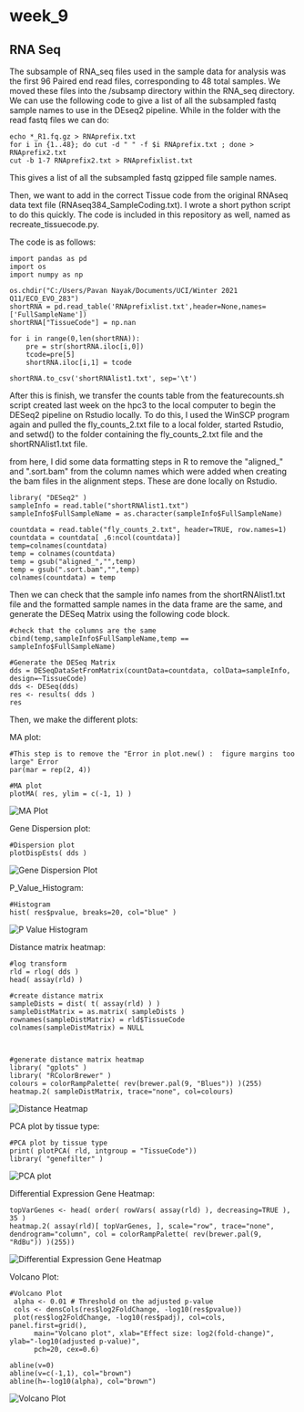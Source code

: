 # week_9

## RNA Seq

The subsample of RNA_seq files used in the sample data for analysis was the first 96 Paired end read files, corresponding to 48 total samples. We moved these files into the /subsamp directory within the RNA_seq directory. We can use the following code to give a list of all the subsampled fastq sample names to use in the DEseq2 pipeline.
While in the folder with the read fastq files we can do:

```
echo *_R1.fq.gz > RNAprefix.txt
for i in {1..48}; do cut -d " " -f $i RNAprefix.txt ; done > RNAprefix2.txt
cut -b 1-7 RNAprefix2.txt > RNAprefixlist.txt
```

This gives a list of all the subsampled fastq gzipped file sample names.

Then, we want to add in the correct Tissue code from the original RNAseq data text file (RNAseq384_SampleCoding.txt). I wrote a short python script to do this quickly. The code is included in this repository as well, named as recreate_tissuecode.py.

The code is as follows:

```
import pandas as pd
import os
import numpy as np

os.chdir("C:/Users/Pavan Nayak/Documents/UCI/Winter 2021 Q11/ECO_EVO_283")
shortRNA = pd.read_table('RNAprefixlist.txt',header=None,names=['FullSampleName'])
shortRNA["TissueCode"] = np.nan

for i in range(0,len(shortRNA)):
    pre = str(shortRNA.iloc[i,0])
    tcode=pre[5]
    shortRNA.iloc[i,1] = tcode

shortRNA.to_csv('shortRNAlist1.txt', sep='\t')

```
After this is finish, we transfer the counts table from the featurecounts.sh script created last week on the hpc3 to the local computer to begin the DESeq2 pipeline on Rstudio locally. To do this, I used the WinSCP program again and pulled the fly_counts_2.txt file to a local folder, started Rstudio, and setwd() to the folder containing the fly_counts_2.txt file and the shortRNAlist1.txt file.


from here, I did some data formatting steps in R to remove the "aligned_" and ".sort.bam" from the column names which were added when creating the bam files in the alignment steps. These are done locally on Rstudio.


```
library( "DESeq2" )
sampleInfo = read.table("shortRNAlist1.txt")
sampleInfo$FullSampleName = as.character(sampleInfo$FullSampleName)

countdata = read.table("fly_counts_2.txt", header=TRUE, row.names=1)
countdata = countdata[ ,6:ncol(countdata)]
temp=colnames(countdata)
temp = colnames(countdata)
temp = gsub("aligned_","",temp)
temp = gsub(".sort.bam","",temp)
colnames(countdata) = temp

```

Then we can check that the sample info names from the shortRNAlist1.txt file and the formatted sample names in the data frame are the same, and generate the DESeq Matrix using the following code block.

```
#check that the columns are the same
cbind(temp,sampleInfo$FullSampleName,temp == sampleInfo$FullSampleName)

#Generate the DESeq Matrix
dds = DESeqDataSetFromMatrix(countData=countdata, colData=sampleInfo, design=~TissueCode)
dds <- DESeq(dds)
res <- results( dds )
res
```

Then, we make the different plots:

MA plot:

```
#This step is to remove the "Error in plot.new() :  figure margins too large" Error
par(mar = rep(2, 4))

#MA plot
plotMA( res, ylim = c(-1, 1) )
```

![MA Plot](/Figures/MAPlot.png)

Gene Dispersion plot:

```
#Dispersion plot
plotDispEsts( dds )
```
![Gene Dispersion Plot](/Figures/Dispersion_Plot.png)

P_Value_Histogram:

```
#Histogram
hist( res$pvalue, breaks=20, col="blue" )
```
![P Value Histogram](/Figures/p_value_histogram.png)

Distance matrix heatmap:

```
#log transform
rld = rlog( dds )
head( assay(rld) )

#create distance matrix
sampleDists = dist( t( assay(rld) ) )
sampleDistMatrix = as.matrix( sampleDists )
rownames(sampleDistMatrix) = rld$TissueCode
colnames(sampleDistMatrix) = NULL



#generate distance matrix heatmap
library( "gplots" )
library( "RColorBrewer" )
colours = colorRampPalette( rev(brewer.pal(9, "Blues")) )(255)
heatmap.2( sampleDistMatrix, trace="none", col=colours)
```
![Distance Heatmap](/Figures/distance_heatmap.png)

PCA plot by tissue type:

```
#PCA plot by tissue type
print( plotPCA( rld, intgroup = "TissueCode"))
library( "genefilter" )
```
![PCA plot](/Figures/PCA_plot.png)

Differential Expression Gene Heatmap:

```
topVarGenes <- head( order( rowVars( assay(rld) ), decreasing=TRUE ), 35 )
heatmap.2( assay(rld)[ topVarGenes, ], scale="row", trace="none", dendrogram="column", col = colorRampPalette( rev(brewer.pal(9, "RdBu")) )(255))
```

![Differential Expression Gene Heatmap](/Figures/DEG_heatmap.png)

Volcano Plot:

```
#Volcano Plot
 alpha <- 0.01 # Threshold on the adjusted p-value
 cols <- densCols(res$log2FoldChange, -log10(res$pvalue))
 plot(res$log2FoldChange, -log10(res$padj), col=cols, panel.first=grid(),
      main="Volcano plot", xlab="Effect size: log2(fold-change)", ylab="-log10(adjusted p-value)",
      pch=20, cex=0.6)
 
abline(v=0)
abline(v=c(-1,1), col="brown")
abline(h=-log10(alpha), col="brown")
```
![Volcano Plot](/Figures/Volcano_plot.png)
